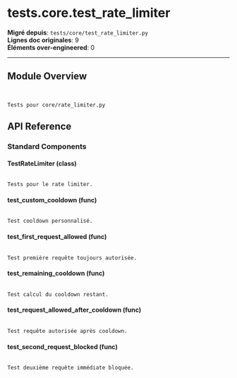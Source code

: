 # tests.core.test_rate_limiter

**Migré depuis**: `tests/core/test_rate_limiter.py`  
**Lignes doc originales**: 9  
**Éléments over-engineered**: 0  

---

## Module Overview

```text


Tests pour core/rate_limiter.py

```

## API Reference

### Standard Components

#### TestRateLimiter (class)

```text

Tests pour le rate limiter.

```

#### test_custom_cooldown (func)

```text

Test cooldown personnalisé.

```

#### test_first_request_allowed (func)

```text

Test première requête toujours autorisée.

```

#### test_remaining_cooldown (func)

```text

Test calcul du cooldown restant.

```

#### test_request_allowed_after_cooldown (func)

```text

Test requête autorisée après cooldown.

```

#### test_second_request_blocked (func)

```text

Test deuxième requête immédiate bloquée.

```
